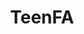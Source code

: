---
title: TeenFA
crosslinks:
- FashionReps
- streetwear
- kachow
- ChanceTheRapper
- streetwearstartup
- glitch_art
- malefashion
- ModelUSGov
- UnionHouse
- 2lda7ti
- NavyBlazer
- 2hx2d6u
- teenagers
- FrankOcean
---